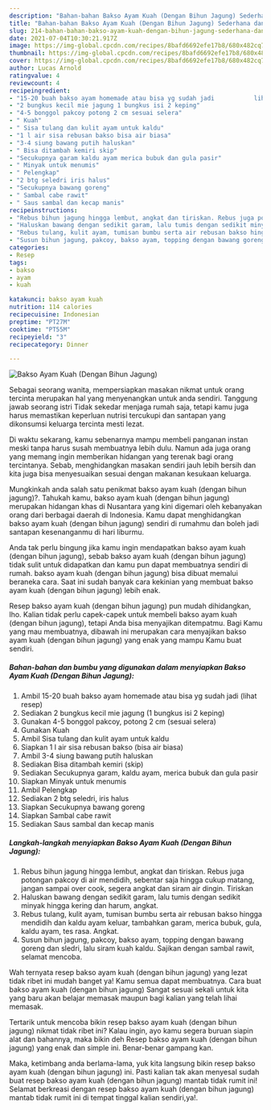 ```yaml
---
description: "Bahan-bahan Bakso Ayam Kuah (Dengan Bihun Jagung) Sederhana dan Mudah Dibuat"
title: "Bahan-bahan Bakso Ayam Kuah (Dengan Bihun Jagung) Sederhana dan Mudah Dibuat"
slug: 214-bahan-bahan-bakso-ayam-kuah-dengan-bihun-jagung-sederhana-dan-mudah-dibuat
date: 2021-07-04T10:30:21.917Z
image: https://img-global.cpcdn.com/recipes/8bafd6692efe17b8/680x482cq70/bakso-ayam-kuah-dengan-bihun-jagung-foto-resep-utama.jpg
thumbnail: https://img-global.cpcdn.com/recipes/8bafd6692efe17b8/680x482cq70/bakso-ayam-kuah-dengan-bihun-jagung-foto-resep-utama.jpg
cover: https://img-global.cpcdn.com/recipes/8bafd6692efe17b8/680x482cq70/bakso-ayam-kuah-dengan-bihun-jagung-foto-resep-utama.jpg
author: Lucas Arnold
ratingvalue: 4
reviewcount: 4
recipeingredient:
- "15-20 buah bakso ayam homemade atau bisa yg sudah jadi           lihat resep"
- "2 bungkus kecil mie jagung 1 bungkus isi 2 keping"
- "4-5 bonggol pakcoy potong 2 cm sesuai selera"
- " Kuah"
- " Sisa tulang dan kulit ayam untuk kaldu"
- "1 l air sisa rebusan bakso bisa air biasa"
- "3-4 siung bawang putih haluskan"
- " Bisa ditambah kemiri skip"
- "Secukupnya garam kaldu ayam merica bubuk dan gula pasir"
- " Minyak untuk menumis"
- " Pelengkap"
- "2 btg seledri iris halus"
- "Secukupnya bawang goreng"
- " Sambal cabe rawit"
- " Saus sambal dan kecap manis"
recipeinstructions:
- "Rebus bihun jagung hingga lembut, angkat dan tiriskan. Rebus juga potongan pakcoy di air mendidih, sebentar saja hingga cukup matang, jangan sampai over cook, segera angkat dan siram air dingin. Tiriskan"
- "Haluskan bawang dengan sedikit garam, lalu tumis dengan sedikit minyak hingga kering dan harum, angkat."
- "Rebus tulang, kulit ayam, tumisan bumbu serta air rebusan bakso hingga mendidih dan kaldu ayam keluar, tambahkan garam, merica bubuk, gula, kaldu ayam, tes rasa. Angkat."
- "Susun bihun jagung, pakcoy, bakso ayam, topping dengan bawang goreng dan sledri, lalu siram kuah kaldu. Sajikan dengan sambal rawit, selamat mencoba."
categories:
- Resep
tags:
- bakso
- ayam
- kuah

katakunci: bakso ayam kuah 
nutrition: 114 calories
recipecuisine: Indonesian
preptime: "PT27M"
cooktime: "PT55M"
recipeyield: "3"
recipecategory: Dinner

---
```



![Bakso Ayam Kuah (Dengan Bihun Jagung)](https://img-global.cpcdn.com/recipes/8bafd6692efe17b8/680x482cq70/bakso-ayam-kuah-dengan-bihun-jagung-foto-resep-utama.jpg)

Sebagai seorang wanita, mempersiapkan masakan nikmat untuk orang tercinta merupakan hal yang menyenangkan untuk anda sendiri. Tanggung jawab seorang istri Tidak sekedar menjaga rumah saja, tetapi kamu juga harus memastikan keperluan nutrisi tercukupi dan santapan yang dikonsumsi keluarga tercinta mesti lezat.

Di waktu  sekarang, kamu sebenarnya mampu membeli panganan instan meski tanpa harus susah membuatnya lebih dulu. Namun ada juga orang yang memang ingin memberikan hidangan yang terenak bagi orang tercintanya. Sebab, menghidangkan masakan sendiri jauh lebih bersih dan kita juga bisa menyesuaikan sesuai dengan makanan kesukaan keluarga. 



Mungkinkah anda salah satu penikmat bakso ayam kuah (dengan bihun jagung)?. Tahukah kamu, bakso ayam kuah (dengan bihun jagung) merupakan hidangan khas di Nusantara yang kini digemari oleh kebanyakan orang dari berbagai daerah di Indonesia. Kamu dapat menghidangkan bakso ayam kuah (dengan bihun jagung) sendiri di rumahmu dan boleh jadi santapan kesenanganmu di hari liburmu.

Anda tak perlu bingung jika kamu ingin mendapatkan bakso ayam kuah (dengan bihun jagung), sebab bakso ayam kuah (dengan bihun jagung) tidak sulit untuk didapatkan dan kamu pun dapat membuatnya sendiri di rumah. bakso ayam kuah (dengan bihun jagung) bisa dibuat memalui beraneka cara. Saat ini sudah banyak cara kekinian yang membuat bakso ayam kuah (dengan bihun jagung) lebih enak.

Resep bakso ayam kuah (dengan bihun jagung) pun mudah dihidangkan, lho. Kalian tidak perlu capek-capek untuk membeli bakso ayam kuah (dengan bihun jagung), tetapi Anda bisa menyajikan ditempatmu. Bagi Kamu yang mau membuatnya, dibawah ini merupakan cara menyajikan bakso ayam kuah (dengan bihun jagung) yang enak yang mampu Kamu buat sendiri.

<!--inarticleads1-->

##### Bahan-bahan dan bumbu yang digunakan dalam menyiapkan Bakso Ayam Kuah (Dengan Bihun Jagung):

1. Ambil 15-20 buah bakso ayam homemade atau bisa yg sudah jadi           (lihat resep)
1. Sediakan 2 bungkus kecil mie jagung (1 bungkus isi 2 keping)
1. Gunakan 4-5 bonggol pakcoy, potong 2 cm (sesuai selera)
1. Gunakan  Kuah
1. Ambil  Sisa tulang dan kulit ayam untuk kaldu
1. Siapkan 1 l air sisa rebusan bakso (bisa air biasa)
1. Ambil 3-4 siung bawang putih haluskan
1. Sediakan  Bisa ditambah kemiri (skip)
1. Sediakan Secukupnya garam, kaldu ayam, merica bubuk dan gula pasir
1. Siapkan  Minyak untuk menumis
1. Ambil  Pelengkap
1. Sediakan 2 btg seledri, iris halus
1. Siapkan Secukupnya bawang goreng
1. Siapkan  Sambal cabe rawit
1. Sediakan  Saus sambal dan kecap manis




<!--inarticleads2-->

##### Langkah-langkah menyiapkan Bakso Ayam Kuah (Dengan Bihun Jagung):

1. Rebus bihun jagung hingga lembut, angkat dan tiriskan. Rebus juga potongan pakcoy di air mendidih, sebentar saja hingga cukup matang, jangan sampai over cook, segera angkat dan siram air dingin. Tiriskan
1. Haluskan bawang dengan sedikit garam, lalu tumis dengan sedikit minyak hingga kering dan harum, angkat.
1. Rebus tulang, kulit ayam, tumisan bumbu serta air rebusan bakso hingga mendidih dan kaldu ayam keluar, tambahkan garam, merica bubuk, gula, kaldu ayam, tes rasa. Angkat.
1. Susun bihun jagung, pakcoy, bakso ayam, topping dengan bawang goreng dan sledri, lalu siram kuah kaldu. Sajikan dengan sambal rawit, selamat mencoba.




Wah ternyata resep bakso ayam kuah (dengan bihun jagung) yang lezat tidak ribet ini mudah banget ya! Kamu semua dapat membuatnya. Cara buat bakso ayam kuah (dengan bihun jagung) Sangat sesuai sekali untuk kita yang baru akan belajar memasak maupun bagi kalian yang telah lihai memasak.

Tertarik untuk mencoba bikin resep bakso ayam kuah (dengan bihun jagung) nikmat tidak ribet ini? Kalau ingin, ayo kamu segera buruan siapin alat dan bahannya, maka bikin deh Resep bakso ayam kuah (dengan bihun jagung) yang enak dan simple ini. Benar-benar gampang kan. 

Maka, ketimbang anda berlama-lama, yuk kita langsung bikin resep bakso ayam kuah (dengan bihun jagung) ini. Pasti kalian tak akan menyesal sudah buat resep bakso ayam kuah (dengan bihun jagung) mantab tidak rumit ini! Selamat berkreasi dengan resep bakso ayam kuah (dengan bihun jagung) mantab tidak rumit ini di tempat tinggal kalian sendiri,ya!.

